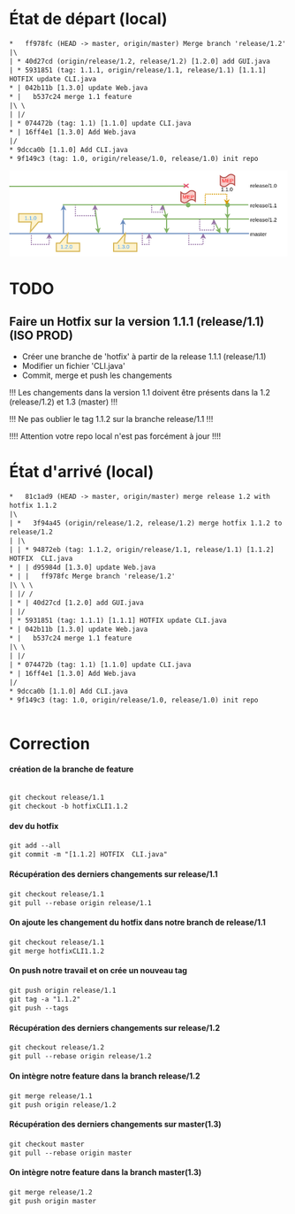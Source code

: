 
# État de départ (local)

```
*   ff978fc (HEAD -> master, origin/master) Merge branch 'release/1.2'
|\  
| * 40d27cd (origin/release/1.2, release/1.2) [1.2.0] add GUI.java
| * 5931851 (tag: 1.1.1, origin/release/1.1, release/1.1) [1.1.1] HOTFIX update CLI.java
* | 042b11b [1.3.0] update Web.java
* |   b537c24 merge 1.1 feature
|\ \  
| |/  
| * 074472b (tag: 1.1) [1.1.0] update CLI.java
* | 16ff4e1 [1.3.0] Add Web.java
|/  
* 9dcca0b [1.1.0] Add CLI.java
* 9f149c3 (tag: 1.0, origin/release/1.0, release/1.0) init repo
```


![start](start.png)

# TODO

## Faire un Hotfix sur la version 1.1.1 (release/1.1) (ISO PROD)


* Créer une branche de 'hotfix' à partir de la release 1.1.1 (release/1.1)
* Modifier un fichier 'CLI.java'
* Commit, merge et push les changements

!!! Les changements dans la version 1.1 doivent être présents dans la 1.2 (release/1.2) et 1.3 (master) !!!

!!! Ne pas oublier le tag 1.1.2 sur la branche release/1.1 !!!

!!!! Attention votre repo local n'est pas forcément à jour  !!!!



# État d'arrivé (local)

```
*   81c1ad9 (HEAD -> master, origin/master) merge release 1.2 with hotfix 1.1.2
|\  
| *   3f94a45 (origin/release/1.2, release/1.2) merge hotfix 1.1.2 to release/1.2
| |\  
| | * 94872eb (tag: 1.1.2, origin/release/1.1, release/1.1) [1.1.2] HOTFIX  CLI.java
* | | d95984d [1.3.0] update Web.java
* | |   ff978fc Merge branch 'release/1.2'
|\ \ \  
| |/ /  
| * | 40d27cd [1.2.0] add GUI.java
| |/  
| * 5931851 (tag: 1.1.1) [1.1.1] HOTFIX update CLI.java
* | 042b11b [1.3.0] update Web.java
* |   b537c24 merge 1.1 feature
|\ \  
| |/  
| * 074472b (tag: 1.1) [1.1.0] update CLI.java
* | 16ff4e1 [1.3.0] Add Web.java
|/  
* 9dcca0b [1.1.0] Add CLI.java
* 9f149c3 (tag: 1.0, origin/release/1.0, release/1.0) init repo


```


# Correction

#### création de la branche de feature
```

git checkout release/1.1
git checkout -b hotfixCLI1.1.2
```


#### dev du hotfix
```
git add --all
git commit -m "[1.1.2] HOTFIX  CLI.java"
```

#### Récupération des derniers changements sur release/1.1
```
git checkout release/1.1
git pull --rebase origin release/1.1
```


#### On ajoute les changement du hotfix dans notre branch de release/1.1
```
git checkout release/1.1
git merge hotfixCLI1.1.2
```


#### On push notre travail et on crée un nouveau tag

```
git push origin release/1.1
git tag -a "1.1.2"
git push --tags
```

#### Récupération des derniers changements sur release/1.2
```
git checkout release/1.2
git pull --rebase origin release/1.2
```


#### On intègre notre feature dans la branch  release/1.2

```
git merge release/1.1
git push origin release/1.2
```

#### Récupération des derniers changements sur master(1.3)
```
git checkout master
git pull --rebase origin master
```


#### On intègre notre feature dans la branch master(1.3)

```
git merge release/1.2
git push origin master
```
